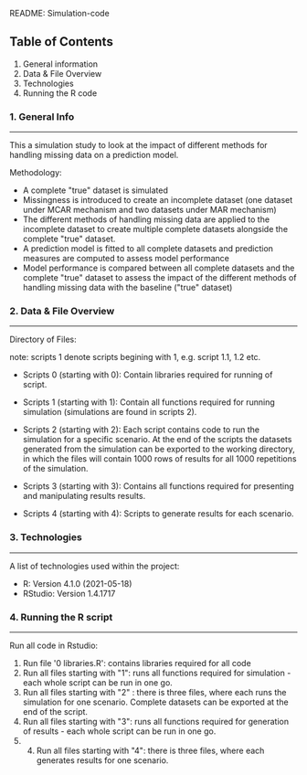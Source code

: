 README: Simulation-code

## Table of Contents
1. General information
2. Data & File Overview
3. Technologies
4. Running the R code

### 1. General Info
***

This a simulation study to look at the impact of different methods for handling missing data on a prediction model. 

Methodology:
- A complete "true" dataset is simulated
- Missingness is introduced  to create an incomplete dataset (one dataset under MCAR mechanism and two datasets under MAR mechanism)  
- The different methods of handling missing data are applied to the incomplete dataset to create multiple complete datasets alongside the complete "true" dataset.
- A prediction model is fitted to all complete datasets and prediction measures are computed to assess model performance
- Model performance is compared between all complete datasets and the complete "true" dataset to assess the impact of the different methods of handling missing data with the baseline ("true" dataset)

### 2. Data & File Overview
***
Directory of Files:

note: scripts 1 denote scripts begining with 1, e.g. script 1.1, 1.2 etc. 

* Scripts 0 (starting with 0): 
Contain libraries required for running of script.

* Scripts 1 (starting with 1): 
Contain all functions required for running simulation (simulations are found in scripts 2).

* Scripts 2 (starting with 2): 
Each script contains code to run the simulation for a specific scenario. At the end of the scripts the datasets generated from the simulation can be exported to the working directory, in which the files will contain 1000 rows of results for all 1000 repetitions of the simulation.

* Scripts 3 (starting with 3): 
Contains all functions required for presenting and manipulating results results.

* Scripts 4 (starting with 4): 
Scripts to generate results for each scenario. 

### 3. Technologies
***
A list of technologies used within the project:
* R: Version 4.1.0 (2021-05-18)
* RStudio: Version 1.4.1717

### 4. Running the R script
***

Run all code in Rstudio:

1. Run file '0 libraries.R': contains libraries required for all code
2. Run all files starting with "1": runs all functions required for simulation - each whole script can be run in one go.
3. Run all files starting with "2" : there is three files, where each runs the simulation for one scenario. Complete datasets can be exported at the end of the script.
4. Run all files starting with "3": runs all functions required for generation of results - each whole script can be run in one go.
5. 4. Run all files starting with "4": there is three files, where each generates results for one scenario.
